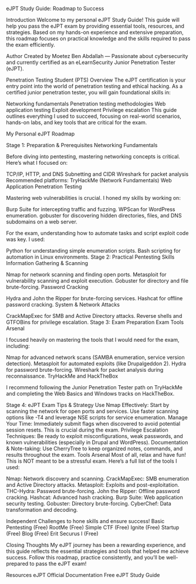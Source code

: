 eJPT Study Guide: Roadmap to Success

Introduction
Welcome to my personal eJPT Study Guide! This guide will help you pass the eJPT exam by providing essential tools, resources, and strategies. Based on my hands-on experience and extensive preparation, this roadmap focuses on practical knowledge and the skills required to pass the exam efficiently.

Author
Created by Moetez Ben Abdallah — Passionate about cybersecurity and currently certified as an eLearnSecurity Junior Penetration Tester (eJPT).

Penetration Testing Student (PTS) Overview
The eJPT certification is your entry point into the world of penetration testing and ethical hacking. As a certified junior penetration tester, you will gain foundational skills in:

Networking fundamentals
Penetration testing methodologies
Web application testing
Exploit development
Privilege escalation
This guide outlines everything I used to succeed, focusing on real-world scenarios, hands-on labs, and key tools that are critical for the exam.


My Personal eJPT Roadmap

Stage 1: Preparation & Prerequisites
Networking Fundamentals

Before diving into pentesting, mastering networking concepts is critical. Here’s what I focused on:

TCP/IP, HTTP, and DNS
Subnetting and CIDR
Wireshark for packet analysis
Recommended platforms: TryHackMe (Network Fundamentals)
Web Application Penetration Testing

Mastering web vulnerabilities is crucial. I honed my skills by working on:


Burp Suite for intercepting traffic and fuzzing.
WPScan for WordPress enumeration.
gobuster for discovering hidden directories, files, and DNS subdomains on a web server.

For the exam, understanding how to automate tasks and script exploit code was key. I used:

Python for understanding simple enumeration scripts.
Bash scripting for automation in Linux environments.
Stage 2: Practical Pentesting Skills
Information Gathering & Scanning

Nmap for network scanning and finding open ports.
Metasploit for vulnerability scanning and exploit execution.
Gobuster for directory and file brute-forcing.
Password Cracking

Hydra and John the Ripper for brute-forcing services.
Hashcat for offline password cracking.
System & Network Attacks

CrackMapExec for SMB and Active Directory attacks.
Reverse shells and GTFOBins for privilege escalation.
Stage 3: Exam Preparation
Exam Tools Arsenal

I focused heavily on mastering the tools that I would need for the exam, including:

Nmap for advanced network scans (SAMBA enumeration, service version detection).
Metasploit for automated exploits (like Drupalgeddon 2).
Hydra for password brute-forcing.
Wireshark for packet analysis during reconnaissance.
TryHackMe and HackTheBox

I recommend following the Junior Penetration Tester path on TryHackMe and completing the Web Basics and Windows tracks on HackTheBox.

Stage 4: eJPT Exam Tips & Strategy
Use Nmap Effectively: Start by scanning the network for open ports and services. Use faster scanning options like -T4 and leverage NSE scripts for service enumeration.
Manage Your Time: Immediately submit flags when discovered to avoid potential session resets. This is crucial during the exam.
Privilege Escalation Techniques: Be ready to exploit misconfigurations, weak passwords, and known vulnerabilities (especially in Drupal and WordPress).
Documentation & Note-taking: Use CherryTree to keep organized notes, commands, and results throughout the exam.
Tools Arsenal
Most of all, relax and have fun! This is NOT meant to be a stressful exam.
Here’s a full list of the tools I used:

Nmap: Network discovery and scanning.
CrackMapExec: SMB enumeration and Active Directory attacks.
Metasploit: Exploits and post-exploitation.
THC-Hydra: Password brute-forcing.
John the Ripper: Offline password cracking.
Hashcat: Advanced hash cracking.
Burp Suite: Web application security testing.
Gobuster: Directory brute-forcing.
CyberChef: Data transformation and decoding.

Independent Challenges to hone skills and ensure success!
Basic Pentesting (Free)
RootMe (Free)
Simple CTF (Free)
Ignite (Free)
Startup (Free)
Blog (Free)
Erit Securus I (Free)


Closing Thoughts
My eJPT journey has been a rewarding experience, and this guide reflects the essential strategies and tools that helped me achieve success. Follow this roadmap, practice consistently, and you’ll be well-prepared to pass the eJPT exam!

Resources
eJPT Official Documentation
Free eJPT Study Guide


